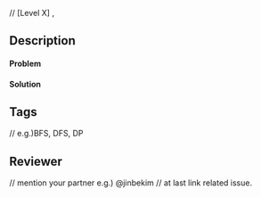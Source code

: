 // [Level X] <name of problem>, <your name>

## Description
  #### Problem
  #### Solution

## Tags
// e.g.)BFS, DFS, DP

## Reviewer
// mention your partner e.g.) @jinbekim
// at last link related issue.
